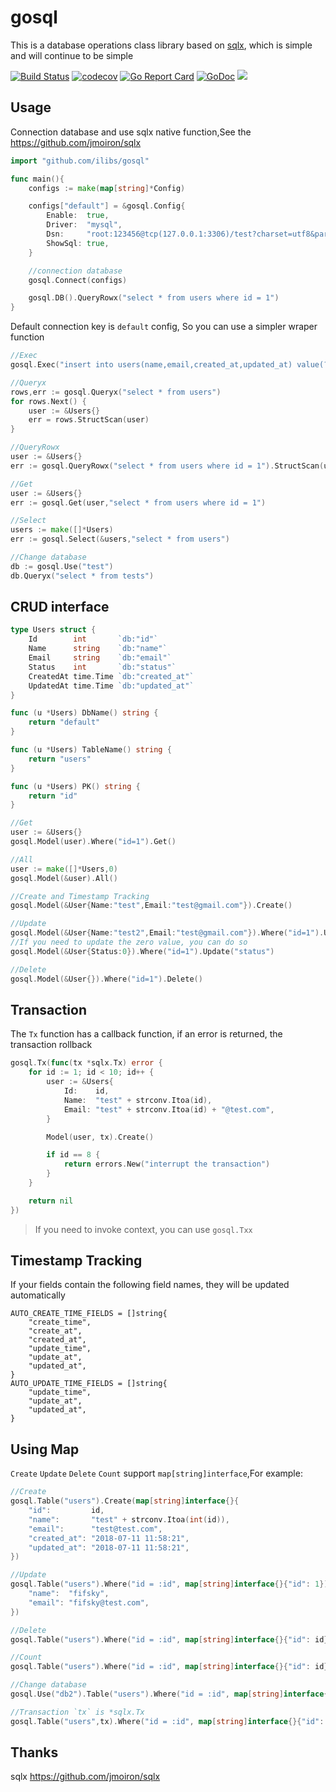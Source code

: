 # gosql
This is a database operations class library based on [sqlx](https://github.com/jmoiron/sqlx), which is simple and will continue to be simple

<a href="https://travis-ci.org/ilibs/gosql"><img src="https://travis-ci.org/ilibs/gosql.svg" alt="Build Status"></a>
<a href="https://codecov.io/gh/ilibs/gosql"><img src="https://codecov.io/gh/ilibs/gosql/branch/master/graph/badge.svg" alt="codecov"></a>
<a href="https://goreportcard.com/report/github.com/ilibs/gosql"><img src="https://goreportcard.com/badge/github.com/ilibs/gosql" alt="Go Report Card
"></a>
<a href="https://godoc.org/github.com/ilibs/gosql"><img src="https://godoc.org/github.com/ilibs/gosql?status.svg" alt="GoDoc"></a>
<a href="https://opensource.org/licenses/mit-license.php" rel="nofollow"><img src="https://badges.frapsoft.com/os/mit/mit.svg?v=103"></a>

## Usage

Connection database and use sqlx native function,See the https://github.com/jmoiron/sqlx

```go
import "github.com/ilibs/gosql"

func main(){
    configs := make(map[string]*Config)

    configs["default"] = &gosql.Config{
        Enable:  true,
        Driver:  "mysql",
        Dsn:     "root:123456@tcp(127.0.0.1:3306)/test?charset=utf8&parseTime=True&loc=Asia%2FShanghai",
        ShowSql: true,
    }

    //connection database
    gosql.Connect(configs)

    gosql.DB().QueryRowx("select * from users where id = 1")
}

```

Default connection key is `default` config, So you can use a simpler wraper function

```go
//Exec
gosql.Exec("insert into users(name,email,created_at,updated_at) value(?,?,?,?)","test","test@gmail.com",time.Now(),time.Now())

//Queryx
rows,err := gosql.Queryx("select * from users")
for rows.Next() {
    user := &Users{}
    err = rows.StructScan(user)
}

//QueryRowx
user := &Users{}
err := gosql.QueryRowx("select * from users where id = 1").StructScan(user)

//Get
user := &Users{}
err := gosql.Get(user,"select * from users where id = 1")

//Select
users := make([]*Users)
err := gosql.Select(&users,"select * from users")

//Change database
db := gosql.Use("test")
db.Queryx("select * from tests")
```

## CRUD interface

```go
type Users struct {
	Id        int       `db:"id"`
	Name      string    `db:"name"`
	Email     string    `db:"email"`
	Status    int       `db:"status"`
	CreatedAt time.Time `db:"created_at"`
	UpdatedAt time.Time `db:"updated_at"`
}

func (u *Users) DbName() string {
	return "default"
}

func (u *Users) TableName() string {
	return "users"
}

func (u *Users) PK() string {
	return "id"
}

//Get
user := &Users{}
gosql.Model(user).Where("id=1").Get()

//All
user := make([]*Users,0)
gosql.Model(&user).All()

//Create and Timestamp Tracking
gosql.Model(&User{Name:"test",Email:"test@gmail.com"}).Create()

//Update
gosql.Model(&User{Name:"test2",Email:"test@gmail.com"}).Where("id=1").Update()
//If you need to update the zero value, you can do so
gosql.Model(&User{Status:0}).Where("id=1").Update("status")

//Delete
gosql.Model(&User{}).Where("id=1").Delete()

```


## Transaction
The `Tx` function has a callback function, if an error is returned, the transaction rollback

```go
gosql.Tx(func(tx *sqlx.Tx) error {
    for id := 1; id < 10; id++ {
        user := &Users{
            Id:    id,
            Name:  "test" + strconv.Itoa(id),
            Email: "test" + strconv.Itoa(id) + "@test.com",
        }

        Model(user, tx).Create()

        if id == 8 {
            return errors.New("interrupt the transaction")
        }
    }

    return nil
})
```

> If you need to invoke context, you can use `gosql.Txx`

## Timestamp Tracking
If your fields contain the following field names, they will be updated automatically

```
AUTO_CREATE_TIME_FIELDS = []string{
    "create_time",
    "create_at",
    "created_at",
    "update_time",
    "update_at",
    "updated_at",
}
AUTO_UPDATE_TIME_FIELDS = []string{
    "update_time",
    "update_at",
    "updated_at",
}
```


## Using Map
`Create` `Update` `Delete` `Count` support `map[string]interface`,For example:
```go
//Create
gosql.Table("users").Create(map[string]interface{}{
    "id":         id,
    "name":       "test" + strconv.Itoa(int(id)),
    "email":      "test@test.com",
    "created_at": "2018-07-11 11:58:21",
    "updated_at": "2018-07-11 11:58:21",
})

//Update
gosql.Table("users").Where("id = :id", map[string]interface{}{"id": 1}).Update(map[string]interface{}{
    "name":  "fifsky",
    "email": "fifsky@test.com",
})

//Delete
gosql.Table("users").Where("id = :id", map[string]interface{}{"id": id}).Delete()

//Count
gosql.Table("users").Where("id = :id", map[string]interface{}{"id": id}).Count()

//Change database
gosql.Use("db2").Table("users").Where("id = :id", map[string]interface{}{"id": id}).Count()

//Transaction `tx` is *sqlx.Tx
gosql.Table("users",tx).Where("id = :id", map[string]interface{}{"id": id}).Count()
```

## Thanks

sqlx https://github.com/jmoiron/sqlx